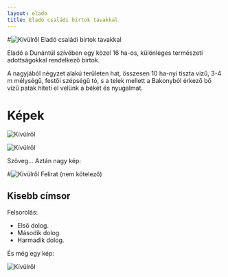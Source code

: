 ```yaml
---
layout: elado
title: Eladó családi birtok tavakkal
---
```


#![Kívülről](http://i.imgur.com/iwsZG17.jpg) Eladó családi birtok tavakkal

Eladó a Dunántúl szívében egy közel 16 ha-os, különleges természeti adottságokkal rendelkező birtok.

A nagyjából négyzet alakú területen hat, összesen 10 ha-nyi tiszta vizű, 3-4 m mélységű, festői szépségű tó, s a telek mellett a Bakonyból érkező bő vizű patak hiteti el velünk a békét és nyugalmat.

# Képek
 
![Kívülről](http://i.imgur.com/iwsZG17.jpg)

![Kívülről](http://i.imgur.com/iwsZG17.jpg)

Szöveg... Aztán nagy kép:

#![Kívülről](http://i.imgur.com/iwsZG17.jpg) Felirat (nem kötelező)

## Kisebb címsor

Felsorolás:

 - Első dolog.
 - Második dolog.
 - Harmadik dolog.

És még egy kép:

![Kívülről](http://i.imgur.com/iwsZG17.jpg)
